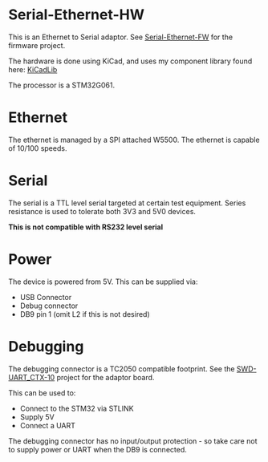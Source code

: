 # Serial-Ethernet-HW

This is an Ethernet to Serial adaptor.
See [Serial-Ethernet-FW](https://github.com/TL-Embedded/Serial-Ethernet-FW) for the firmware project.

The hardware is done using KiCad, and uses my component library found here: [KiCadLib](https://github.com/Lambosaurus/KicadLib)

The processor is a STM32G061.

# Ethernet
The ethernet is managed by a SPI attached W5500. The ethernet is capable of 10/100 speeds.

# Serial
The serial is a TTL level serial targeted at certain test equipment. Series resistance is used to tolerate both 3V3 and 5V0 devices.

**This is not compatible with RS232 level serial**

# Power
The device is powered from 5V. This can be supplied via:
 * USB Connector
 * Debug connector
 * DB9 pin 1 (omit L2 if this is not desired)

# Debugging
The debugging connector is a TC2050 compatible footprint. See the [SWD-UART_CTX-10](https://github.com/TL-Embedded/SWD-UART-CTX-10) project for the adaptor board.

This can be used to:
 * Connect to the STM32 via STLINK
 * Supply 5V
 * Connect a UART

The debugging connector has no input/output protection - so take care not to supply power or UART when the DB9 is connected.
